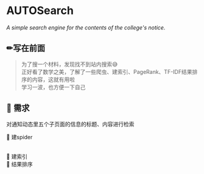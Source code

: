 
# AUTOSearch
*A simple search engine for the contents of the college's notice.*
## ✏写在前面
> 为了搜一个材料，发现找不到站内搜索😅<br>
> 正好看了数学之美，了解了一些爬虫、建索引、PageRank、TF-IDF结果排序的内容，这就有用啦<br>
> 学习一波，也方便一下自己<br>

## 📝 需求
对通知动态里五个子页面的信息的标题、内容进行检索

🍳 建spider
> [](http://au.njust.edu.cn/2075/list.htm)
 [](http://au.njust.edu.cn/2076/list.htm)
 [](http://au.njust.edu.cn/2078/list.htm)
 [](http://au.njust.edu.cn/2080/list.htm)
 [](http://au.njust.edu.cn/2082/list.htm)
<br>
🍲 建索引<br>
🥣 结果排序<br>
